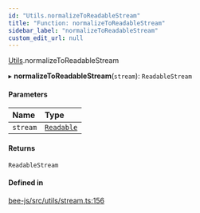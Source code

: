 ```yaml
---
id: "Utils.normalizeToReadableStream"
title: "Function: normalizeToReadableStream"
sidebar_label: "normalizeToReadableStream"
custom_edit_url: null
---
```


[Utils](../namespaces/Utils.md).normalizeToReadableStream

▸ **normalizeToReadableStream**(`stream`): `ReadableStream`

#### Parameters

| Name | Type |
| :------ | :------ |
| `stream` | [`Readable`](../types/Readable.md) |

#### Returns

`ReadableStream`

#### Defined in

[bee-js/src/utils/stream.ts:156](https://github.com/ethersphere/bee-js/blob/2c8b9d1/src/utils/stream.ts#L156)
